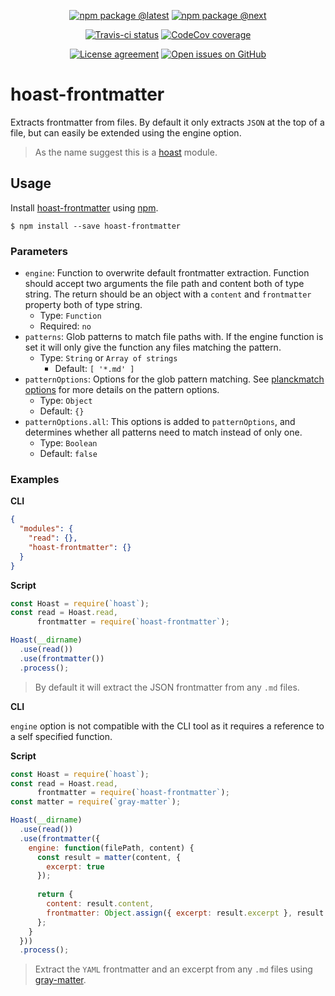 <div align="center">
  
  [![npm package @latest](https://img.shields.io/npm/v/hoast-frontmatter.svg?label=npm@latest&style=flat-square&maxAge=3600)](https://npmjs.com/package/hoast-frontmatter)
  [![npm package @next](https://img.shields.io/npm/v/hoast-frontmatter/next.svg?label=npm@next&style=flat-square&maxAge=3600)](https://npmjs.com/package/hoast-frontmatter/v/next)
  
  [![Travis-ci status](https://img.shields.io/travis-ci/hoast/hoast-frontmatter.svg?branch=master&label=test%20status&style=flat-square&maxAge=3600)](https://travis-ci.org/hoast/hoast-frontmatter)
  [![CodeCov coverage](https://img.shields.io/codecov/c/github/hoast/hoast-frontmatter/master.svg?label=test%20coverage&style=flat-square&maxAge=3600)](https://codecov.io/gh/hoast/hoast-frontmatter)
  
  [![License agreement](https://img.shields.io/github/license/hoast/hoast-frontmatter.svg?style=flat-square&maxAge=86400)](https://github.com/hoast/hoast-frontmatter/blob/master/LICENSE)
  [![Open issues on GitHub](https://img.shields.io/github/issues/hoast/hoast-frontmatter.svg?style=flat-square&maxAge=86400)](https://github.com/hoast/hoast-frontmatter/issues)
  
</div>

# hoast-frontmatter

Extracts frontmatter from files. By default it only extracts `JSON` at the top of a file, but can easily be extended using the engine option.

> As the name suggest this is a [hoast](https://github.com/hoast/hoast#readme) module.

## Usage

Install [hoast-frontmatter](https://npmjs.com/package/hoast-frontmatter) using [npm](https://npmjs.com).

```
$ npm install --save hoast-frontmatter
```

### Parameters

* `engine`: Function to overwrite default frontmatter extraction. Function should accept two arguments the file path and content both of type string. The return should be an object with a `content` and `frontmatter` property both of type string.
  * Type: `Function`
  * Required: `no`
* `patterns`: Glob patterns to match file paths with. If the engine function is set it will only give the function any files matching the pattern.
  * Type: `String` or `Array of strings`
	* Default: `[ '*.md' ]`
* `patternOptions`: Options for the glob pattern matching. See [planckmatch options](https://github.com/redkenrok/node-planckmatch#options) for more details on the pattern options.
  * Type: `Object`
  * Default: `{}`
* `patternOptions.all`: This options is added to `patternOptions`, and determines whether all patterns need to match instead of only one.
  * Type: `Boolean`
  * Default: `false`

### Examples

**CLI**

```json
{
  "modules": {
    "read": {},
    "hoast-frontmatter": {}
  }
}
```

**Script**

```javascript
const Hoast = require(`hoast`);
const read = Hoast.read,
      frontmatter = require(`hoast-frontmatter`);

Hoast(__dirname)
  .use(read())
  .use(frontmatter())
  .process();
```

> By default it will extract the JSON frontmatter from any `.md` files.

**CLI**

`engine` option is not compatible with the CLI tool as it requires a reference to a self specified function.

**Script**

```javascript
const Hoast = require(`hoast`);
const read = Hoast.read,
      frontmatter = require(`hoast-frontmatter`);
const matter = require(`gray-matter`);

Hoast(__dirname)
  .use(read())
  .use(frontmatter({
    engine: function(filePath, content) {
      const result = matter(content, {
        excerpt: true
      });
      
      return {
        content: result.content,
        frontmatter: Object.assign({ excerpt: result.excerpt }, result.data)
      };
    }
  }))
  .process();
```

> Extract the `YAML` frontmatter and an excerpt from any `.md` files using [gray-matter](https://github.com/jonschlinkert/gray-matter#readme).